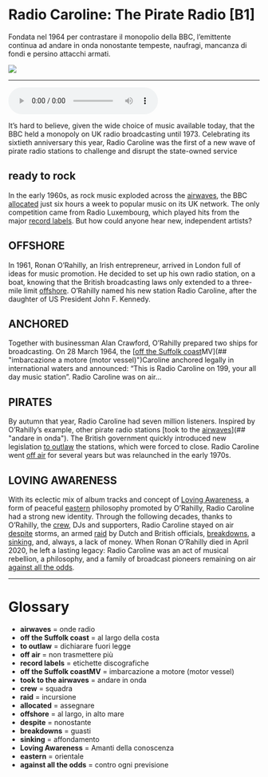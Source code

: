 # Radio Caroline: The Pirate Radio   [B1]

Fondata nel 1964 per contrastare il monopolio della BBC, l’emittente continua ad andare in onda nonostante tempeste, naufragi, mancanza di fondi e persino attacchi armati.

![](Radio%20Caroline%20The%20Pirate%20Radio.jpg)

--------------

<div>
<audio controls autoplay>
    <source src="https:/raw.githubusercontent.com/dartie/speakup/main/2024-09/Radio%20Caroline%20The%20Pirate%20Radio.mp3" type="audio/mpeg">
</audio>
</div>


It’s hard to believe, given the wide choice of music available today, that the BBC held a monopoly on UK radio broadcasting until 1973. Celebrating its sixtieth anniversary this year, Radio Caroline was the first of a new wave of pirate radio stations to challenge and disrupt the state-owned service

## ready to rock
In the early 1960s, as rock music exploded across the [airwaves](## "onde radio"), the BBC [allocated](## "assegnare") just six hours a week to popular music on its UK network. The only competition came from Radio Luxembourg, which played hits from the major [record labels](## "etichette discografiche"). But how could anyone hear new, independent artists?

## OFFSHORE
In 1961, Ronan O’Rahilly, an Irish entrepreneur, arrived in London full of ideas for music promotion. He decided to set up his own radio station, on a boat, knowing that the British broadcasting laws only extended to a three-mile limit [offshore](## "al largo, in alto mare"). O’Rahilly named his new station Radio Caroline, after the daughter of US President John F. Kennedy. 

## ANCHORED
Together with businessman Alan Crawford, O’Rahilly prepared two ships for broadcasting. On 28 March 1964, the [[off the Suffolk coast](## "al largo della costa")MV](## "imbarcazione a motore (motor vessel)")Caroline anchored legally in international waters and announced: “This is Radio Caroline on 199, your all day music station”. Radio Caroline was on air...

## PIRATES
By autumn that year, Radio Caroline had seven million listeners. Inspired by O’Rahilly’s example, other pirate radio stations [took to the [airwaves](## "onde radio")](## "andare in onda"). The British government quickly introduced new legislation [to outlaw](## "dichiarare fuori legge") the stations, which were forced to close. Radio Caroline went [off air](## "non trasmettere più") for several years but was relaunched in the early 1970s. 

## LOVING AWARENESS
With its eclectic mix of album tracks and concept of [Loving Awareness](## "Amanti della conoscenza"), a form of peaceful [eastern](## "orientale") philosophy promoted by O’Rahilly, Radio Caroline had a strong new identity. Through the following decades, thanks to O’Rahilly, the [crew](## "squadra"), DJs and supporters, Radio Caroline stayed on air [despite](## "nonostante") storms, an armed [raid](## "incursione") by Dutch and British officials, [breakdowns](## "guasti"), a [sinking](## "affondamento"), and, always, a lack of money. When Ronan O’Rahilly died in April 2020, he left a lasting legacy: Radio Caroline was an act of musical rebellion, a philosophy, and a family of broadcast pioneers remaining on air [against all the odds](## "contro ogni previsione"). 

--------------

<div style = "display:block; clear:both; page-break-after:always;"></div>

# Glossary
* **airwaves** = onde radio
* **off the Suffolk coast** = al largo della costa
* **to outlaw** = dichiarare fuori legge
* **off air** = non trasmettere più
* **record labels** = etichette discografiche
* **off the Suffolk coastMV** = imbarcazione a motore (motor vessel)
* **took to the airwaves** = andare in onda
* **crew** = squadra
* **raid** = incursione
* **allocated** = assegnare
* **offshore** = al largo, in alto mare
* **despite** = nonostante
* **breakdowns** = guasti
* **sinking** = affondamento
* **Loving Awareness** = Amanti della conoscenza
* **eastern** = orientale
* **against all the odds** = contro ogni previsione
